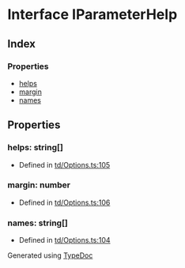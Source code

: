 # Interface IParameterHelp


## Index

### Properties
* [helps](td.iparameterhelp.md#helps)
* [margin](td.iparameterhelp.md#margin)
* [names](td.iparameterhelp.md#names)

## Properties

### helps: string[]

* Defined in [td/Options.ts:105](https://github.com/kimamula/typedoc/blob/HEAD/src/td/Options.ts#L105)


### margin: number

* Defined in [td/Options.ts:106](https://github.com/kimamula/typedoc/blob/HEAD/src/td/Options.ts#L106)


### names: string[]

* Defined in [td/Options.ts:104](https://github.com/kimamula/typedoc/blob/HEAD/src/td/Options.ts#L104)



Generated using [TypeDoc](http://typedoc.io)
